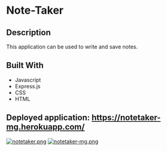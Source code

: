 # Note-Taker

## Description 
This application can be used to write and save notes. 

## Built With
* Javascript
* Express.js
* CSS
* HTML

## Deployed application: https://notetaker-mg.herokuapp.com/

[![notetaker.png](https://i.postimg.cc/fL27XrQ3/notetaker.png)](https://postimg.cc/34GDQ9R7)
[![notetaker-mg.png](https://i.postimg.cc/pXq9dFxT/notetaker-mg.png)](https://postimg.cc/MvfZPXn2)
